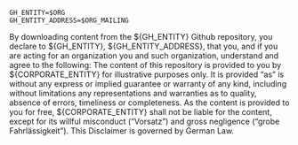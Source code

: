 ```env
GH_ENTITY=$ORG
GH_ENTITY_ADDRESS=$ORG_MAILING
```

By downloading content from the ${GH_ENTITY} Github repository, you declare to
${GH_ENTITY}, ${GH_ENTITY_ADDRESS}, 
that you, and if you are acting for an organization you and such organization, understand and agree to the following: 
The content of this repository is provided to you by ${CORPORATE_ENTITY} for illustrative purposes only. 
It is provided “as” is without any express or implied guarantee or warranty of any kind, including without limitations any
representations and warranties as to quality, absence of errors, timeliness or completeness. 
As the content is provided to you for free, ${CORPORATE_ENTITY} shall not be liable for the content,
except for its willful misconduct (“Vorsatz”) and gross negligence (“grobe Fahrlässigkeit”).
This Disclaimer is governed by German Law.
